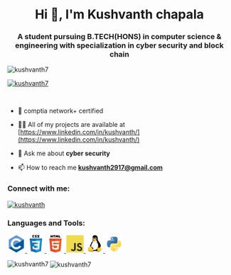 <h1 align="center">Hi 👋, I'm Kushvanth chapala</h1>
<h3 align="center">A student pursuing B.TECH(HONS) in computer science & engineering with specialization in cyber security and block chain</h3>

<p align="left"> <img src="https://komarev.com/ghpvc/?username=kushvanth7&label=Profile%20views&color=0e75b6&style=flat" alt="kushvanth7" /> </p>

<p align="left"> <a href="https://github.com/ryo-ma/github-profile-trophy"><img src="https://github-profile-trophy.vercel.app/?username=kushvanth7" alt="kushvanth7" /></a> </p>

<p align="left"> <a href="https://twitter.com/" target="blank"><img src="https://img.shields.io/twitter/follow/?logo=twitter&style=for-the-badge" alt="" /></a> </p>

- 🌱 comptia network+ certified

- 👨‍💻 All of my projects are available at [https://www.linkedin.com/in/kushvanth/](https://www.linkedin.com/in/kushvanth/)

- 💬 Ask me about **cyber security**

- 📫 How to reach me **kushvanth2917@gmail.com**

<h3 align="left">Connect with me:</h3>
<p align="left">
<a href="https://linkedin.com/in/kushvanth" target="blank"><img align="center" src="https://raw.githubusercontent.com/rahuldkjain/github-profile-readme-generator/master/src/images/icons/Social/linked-in-alt.svg" alt="kushvanth" height="30" width="40" /></a>
</p>

<h3 align="left">Languages and Tools:</h3>
<p align="left"> <a href="https://www.cprogramming.com/" target="_blank" rel="noreferrer"> <img src="https://raw.githubusercontent.com/devicons/devicon/master/icons/c/c-original.svg" alt="c" width="40" height="40"/> </a> <a href="https://www.w3schools.com/css/" target="_blank" rel="noreferrer"> <img src="https://raw.githubusercontent.com/devicons/devicon/master/icons/css3/css3-original-wordmark.svg" alt="css3" width="40" height="40"/> </a> <a href="https://www.w3.org/html/" target="_blank" rel="noreferrer"> <img src="https://raw.githubusercontent.com/devicons/devicon/master/icons/html5/html5-original-wordmark.svg" alt="html5" width="40" height="40"/> </a> <a href="https://developer.mozilla.org/en-US/docs/Web/JavaScript" target="_blank" rel="noreferrer"> <img src="https://raw.githubusercontent.com/devicons/devicon/master/icons/javascript/javascript-original.svg" alt="javascript" width="40" height="40"/> </a> <a href="https://www.linux.org/" target="_blank" rel="noreferrer"> <img src="https://raw.githubusercontent.com/devicons/devicon/master/icons/linux/linux-original.svg" alt="linux" width="40" height="40"/> </a> <a href="https://www.python.org" target="_blank" rel="noreferrer"> <img src="https://raw.githubusercontent.com/devicons/devicon/master/icons/python/python-original.svg" alt="python" width="40" height="40"/> </a> </p>

<p><img align="left" src="https://github-readme-stats.vercel.app/api/top-langs?username=kushvanth7&show_icons=true&locale=en&layout=compact" alt="kushvanth7" /></p>

<p>&nbsp;<img align="center" src="https://github-readme-stats.vercel.app/api?username=kushvanth7&show_icons=true&locale=en" alt="kushvanth7" /></p>
